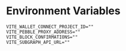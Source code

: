 # Environment Variables

```
VITE_WALLET_CONNECT_PROJECT_ID=""
VITE_PEBBLE_PROXY_ADDRESS=""
VITE_BLOCK_CONFIRMATIONS=""
VITE_SUBGRAPH_API_URL=""
```
